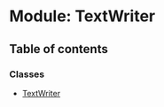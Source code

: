 # Module: TextWriter

## Table of contents

### Classes

- [TextWriter](../wiki/TextWriter.TextWriter)
